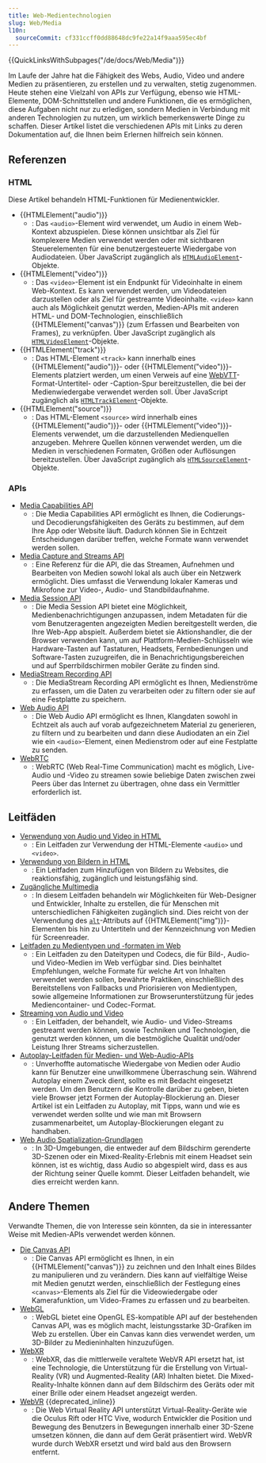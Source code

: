 ```yaml
---
title: Web-Medientechnologien
slug: Web/Media
l10n:
  sourceCommit: cf331ccff0dd88648dc9fe22a14f9aaa595ec4bf
---
```


{{QuickLinksWithSubpages("/de/docs/Web/Media")}}

Im Laufe der Jahre hat die Fähigkeit des Webs, Audio, Video und andere Medien zu präsentieren, zu erstellen und zu verwalten, stetig zugenommen. Heute stehen eine Vielzahl von APIs zur Verfügung, ebenso wie HTML-Elemente, DOM-Schnittstellen und andere Funktionen, die es ermöglichen, diese Aufgaben nicht nur zu erledigen, sondern Medien in Verbindung mit anderen Technologien zu nutzen, um wirklich bemerkenswerte Dinge zu schaffen. Dieser Artikel listet die verschiedenen APIs mit Links zu deren Dokumentation auf, die Ihnen beim Erlernen hilfreich sein können.

## Referenzen

### HTML

Diese Artikel behandeln HTML-Funktionen für Medienentwickler.

- {{HTMLElement("audio")}}
  - : Das `<audio>`-Element wird verwendet, um Audio in einem Web-Kontext abzuspielen. Diese können unsichtbar als Ziel für komplexere Medien verwendet werden oder mit sichtbaren Steuerelementen für eine benutzergesteuerte Wiedergabe von Audiodateien. Über JavaScript zugänglich als [`HTMLAudioElement`](/de/docs/Web/API/HTMLAudioElement)-Objekte.
- {{HTMLElement("video")}}
  - : Das `<video>`-Element ist ein Endpunkt für Videoinhalte in einem Web-Kontext. Es kann verwendet werden, um Videodateien darzustellen oder als Ziel für gestreamte Videoinhalte. `<video>` kann auch als Möglichkeit genutzt werden, Medien-APIs mit anderen HTML- und DOM-Technologien, einschließlich {{HTMLElement("canvas")}} (zum Erfassen und Bearbeiten von Frames), zu verknüpfen. Über JavaScript zugänglich als [`HTMLVideoElement`](/de/docs/Web/API/HTMLVideoElement)-Objekte.
- {{HTMLElement("track")}}
  - : Das HTML-Element `<track>` kann innerhalb eines {{HTMLElement("audio")}}- oder {{HTMLElement("video")}}-Elements platziert werden, um einen Verweis auf eine [WebVTT](/de/docs/Web/API/WebVTT_API)-Format-Untertitel- oder -Caption-Spur bereitzustellen, die bei der Medienwiedergabe verwendet werden soll. Über JavaScript zugänglich als [`HTMLTrackElement`](/de/docs/Web/API/HTMLTrackElement)-Objekte.
- {{HTMLElement("source")}}
  - : Das HTML-Element `<source>` wird innerhalb eines {{HTMLElement("audio")}}- oder {{HTMLElement("video")}}-Elements verwendet, um die darzustellenden Medienquellen anzugeben. Mehrere Quellen können verwendet werden, um die Medien in verschiedenen Formaten, Größen oder Auflösungen bereitzustellen. Über JavaScript zugänglich als [`HTMLSourceElement`](/de/docs/Web/API/HTMLSourceElement)-Objekte.

### APIs

- [Media Capabilities API](/de/docs/Web/API/Media_Capabilities_API)
  - : Die Media Capabilities API ermöglicht es Ihnen, die Codierungs- und Decodierungsfähigkeiten des Geräts zu bestimmen, auf dem Ihre App oder Website läuft. Dadurch können Sie in Echtzeit Entscheidungen darüber treffen, welche Formate wann verwendet werden sollen.
- [Media Capture and Streams API](/de/docs/Web/API/Media_Capture_and_Streams_API)
  - : Eine Referenz für die API, die das Streamen, Aufnehmen und Bearbeiten von Medien sowohl lokal als auch über ein Netzwerk ermöglicht. Dies umfasst die Verwendung lokaler Kameras und Mikrofone zur Video-, Audio- und Standbildaufnahme.
- [Media Session API](/de/docs/Web/API/Media_Session_API)
  - : Die Media Session API bietet eine Möglichkeit, Medienbenachrichtigungen anzupassen, indem Metadaten für die vom Benutzeragenten angezeigten Medien bereitgestellt werden, die Ihre Web-App abspielt. Außerdem bietet sie Aktionshandler, die der Browser verwenden kann, um auf Plattform-Medien-Schlüsseln wie Hardware-Tasten auf Tastaturen, Headsets, Fernbedienungen und Software-Tasten zuzugreifen, die in Benachrichtigungsbereichen und auf Sperrbildschirmen mobiler Geräte zu finden sind.
- [MediaStream Recording API](/de/docs/Web/API/MediaStream_Recording_API)
  - : Die MediaStream Recording API ermöglicht es Ihnen, Medienströme zu erfassen, um die Daten zu verarbeiten oder zu filtern oder sie auf eine Festplatte zu speichern.
- [Web Audio API](/de/docs/Web/API/Web_Audio_API)
  - : Die Web Audio API ermöglicht es Ihnen, Klangdaten sowohl in Echtzeit als auch auf vorab aufgezeichnetem Material zu generieren, zu filtern und zu bearbeiten und dann diese Audiodaten an ein Ziel wie ein `<audio>`-Element, einen Medienstrom oder auf eine Festplatte zu senden.
- [WebRTC](/de/docs/Web/API/WebRTC_API)
  - : WebRTC (Web Real-Time Communication) macht es möglich, Live-Audio und -Video zu streamen sowie beliebige Daten zwischen zwei Peers über das Internet zu übertragen, ohne dass ein Vermittler erforderlich ist.

## Leitfäden

- [Verwendung von Audio und Video in HTML](/de/docs/Web/Media/HTML_media)
  - : Ein Leitfaden zur Verwendung der HTML-Elemente `<audio>` und `<video>`.
- [Verwendung von Bildern in HTML](/de/docs/Web/Media/images)
  - : Ein Leitfaden zum Hinzufügen von Bildern zu Websites, die reaktionsfähig, zugänglich und leistungsfähig sind.
- [Zugängliche Multimedia](/de/docs/Learn/Accessibility/Multimedia)
  - : In diesem Leitfaden behandeln wir Möglichkeiten für Web-Designer und Entwickler, Inhalte zu erstellen, die für Menschen mit unterschiedlichen Fähigkeiten zugänglich sind. Dies reicht von der Verwendung des [`alt`](/de/docs/Web/HTML/Element/img#alt)-Attributs auf {{HTMLElement("img")}}-Elementen bis hin zu Untertiteln und der Kennzeichnung von Medien für Screenreader.
- [Leitfaden zu Medientypen und -formaten im Web](/de/docs/Web/Media/Formats)
  - : Ein Leitfaden zu den Dateitypen und Codecs, die für Bild-, Audio- und Video-Medien im Web verfügbar sind. Dies beinhaltet Empfehlungen, welche Formate für welche Art von Inhalten verwendet werden sollen, bewährte Praktiken, einschließlich des Bereitstellens von Fallbacks und Priorisieren von Medientypen, sowie allgemeine Informationen zur Browserunterstützung für jedes Mediencontainer- und Codec-Format.
- [Streaming von Audio und Video](/de/docs/Web/Media/Streaming)
  - : Ein Leitfaden, der behandelt, wie Audio- und Video-Streams gestreamt werden können, sowie Techniken und Technologien, die genutzt werden können, um die bestmögliche Qualität und/oder Leistung Ihrer Streams sicherzustellen.
- [Autoplay-Leitfaden für Medien- und Web-Audio-APIs](/de/docs/Web/Media/Autoplay_guide)
  - : Unverhoffte automatische Wiedergabe von Medien oder Audio kann für Benutzer eine unwillkommene Überraschung sein. Während Autoplay einem Zweck dient, sollte es mit Bedacht eingesetzt werden. Um den Benutzern die Kontrolle darüber zu geben, bieten viele Browser jetzt Formen der Autoplay-Blockierung an. Dieser Artikel ist ein Leitfaden zu Autoplay, mit Tipps, wann und wie es verwendet werden sollte und wie man mit Browsern zusammenarbeitet, um Autoplay-Blockierungen elegant zu handhaben.
- [Web Audio Spatialization-Grundlagen](/de/docs/Web/API/Web_Audio_API/Web_audio_spatialization_basics)
  - : In 3D-Umgebungen, die entweder auf dem Bildschirm gerenderte 3D-Szenen oder ein Mixed-Reality-Erlebnis mit einem Headset sein können, ist es wichtig, dass Audio so abgespielt wird, dass es aus der Richtung seiner Quelle kommt. Dieser Leitfaden behandelt, wie dies erreicht werden kann.

## Andere Themen

Verwandte Themen, die von Interesse sein könnten, da sie in interessanter Weise mit Medien-APIs verwendet werden können.

- [Die Canvas API](/de/docs/Web/API/Canvas_API)
  - : Die Canvas API ermöglicht es Ihnen, in ein {{HTMLElement("canvas")}} zu zeichnen und den Inhalt eines Bildes zu manipulieren und zu verändern. Dies kann auf vielfältige Weise mit Medien genutzt werden, einschließlich der Festlegung eines `<canvas>`-Elements als Ziel für die Videowiedergabe oder Kamerafunktion, um Video-Frames zu erfassen und zu bearbeiten.
- [WebGL](/de/docs/Web/API/WebGL_API)
  - : WebGL bietet eine OpenGL ES-kompatible API auf der bestehenden Canvas API, was es möglich macht, leistungsstarke 3D-Grafiken im Web zu erstellen. Über ein Canvas kann dies verwendet werden, um 3D-Bilder zu Medieninhalten hinzuzufügen.
- [WebXR](/de/docs/Web/API/WebXR_Device_API)
  - : WebXR, das die mittlerweile veraltete WebVR API ersetzt hat, ist eine Technologie, die Unterstützung für die Erstellung von Virtual-Reality (VR) und Augmented-Reality (AR) Inhalten bietet. Die Mixed-Reality-Inhalte können dann auf dem Bildschirm des Geräts oder mit einer Brille oder einem Headset angezeigt werden.
- [WebVR](/de/docs/Web/API/WebVR_API) {{deprecated_inline}}
  - : Die Web Virtual Reality API unterstützt Virtual-Reality-Geräte wie die Oculus Rift oder HTC Vive, wodurch Entwickler die Position und Bewegung des Benutzers in Bewegungen innerhalb einer 3D-Szene umsetzen können, die dann auf dem Gerät präsentiert wird. WebVR wurde durch WebXR ersetzt und wird bald aus den Browsern entfernt.
